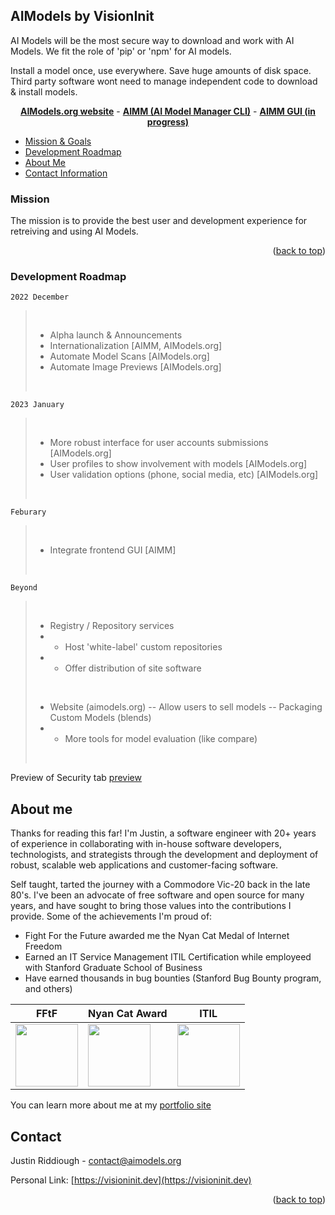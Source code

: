 <!-- Improved compatibility of back to top link: See: https://github.com/othneildrew/Best-README-Template/pull/73 -->
<a name="readme-top"></a>

## AIModels by VisionInit

AI Models will be the most secure way to download and work with AI Models.
We fit the role of 'pip' or 'npm' for AI models.

Install a model once, use everywhere. Save huge amounts of disk space.
Third party software wont need to manage independent code to download & install models.

<p align='center'>
<a href="https://aimodels.org"><strong>AIModels.org website</strong></a> -
<a href="https://github.com/visioninit/aimm"><strong>AIMM (AI Model Manager CLI)</strong></a> - 
<a href="https://github.com/visioninit/aimm-gui"><strong>AIMM GUI (in progress)</strong></a>
</p>

<!-- TABLE OF CONTENTS -->

  <ul>
    <li>
      <a href="#mission">Mission & Goals</a>
    </li> 
    <li>
      <a href="#development-roadmap">Development Roadmap</a>
    </li>
    <li>
      <a href="#about-me">About Me</a>
    </li> 
    <li>
      <a href="#contact">Contact Information</a>
    </li> 
  </ul>

<!-- Mission -->

### Mission 

The mission is to provide the best user and development experience for retreiving and using AI Models. 

<p align="right">(<a href="#readme-top">back to top</a>)</p>

<!-- ROADMAP -->

### Development Roadmap



` 2022 December `<br>
><br>
>
> - Alpha launch & Announcements
> - Internationalization [AIMM, AIModels.org]
> - Automate Model Scans [AIModels.org]
> - Automate Image Previews [AIModels.org]
><br>
>
` 2023 January `
><br>
>
> - More robust interface for user accounts submissions [AIModels.org]
> - User profiles to show involvement with models [AIModels.org]
> - User validation options (phone, social media, etc) [AIModels.org]
><br>
>
` Feburary `
> <br>
>
> - Integrate frontend GUI [AIMM]
> <br>
>
` Beyond `
><br>
>
> - Registry / Repository services
> - - Host 'white-label' custom repositories
> - - Offer distribution of site software
><br> 
>
> - Website (aimodels.org)
> -- Allow users to sell models
> -- Packaging Custom Models (blends)
> - - More tools for model evaluation (like compare)
><br>


Preview of Security tab [preview](https://user-images.githubusercontent.com/654993/204220051-e5148dfb-63a0-487b-99b6-a87d5fc7eb7f.png)


<!-- ABOUT ME -->
## About me

Thanks for reading this far! I'm Justin, a software engineer with 20+ years of experience in collaborating with in-house software developers, technologists, and strategists through the development and deployment of robust, scalable web applications and customer-facing software.

Self taught, tarted the journey with a Commodore Vic-20 back in the late 80's. I've been an advocate of free software and open source for many years, and have sought to bring those values into the contributions I provide. Some of the achievements I'm proud of:

- Fight For the Future awarded me the Nyan Cat Medal of Internet Freedom
- Earned an IT Service Management ITIL Certification while employeed with Stanford Graduate School of Business
- Have earned thousands in bug bounties (Stanford Bug Bounty program, and others)

|  FFtF | Nyan Cat Award | ITIL |
| --- | --- | --- |
| <img src="https://raw.githubusercontent.com/visioninit/.github/master/profile/fftf.png?raw=true" width=100> | <img src="https://raw.githubusercontent.com/visioninit/.github/master/profile/fftf2.jpg?raw=true" width=100> |<img src="https://raw.githubusercontent.com/visioninit/.github/master/profile/itil.JPG?raw=true" width=100>

You can learn more about me at my [portfolio site](https://visioninit.dev)


<!-- CONTACT -->
## Contact

Justin Riddiough - contact@aimodels.org 

Personal Link: [https://visioninit.dev](https://visioninit.dev)

<p align="right">(<a href="#readme-top">back to top</a>)</p>
